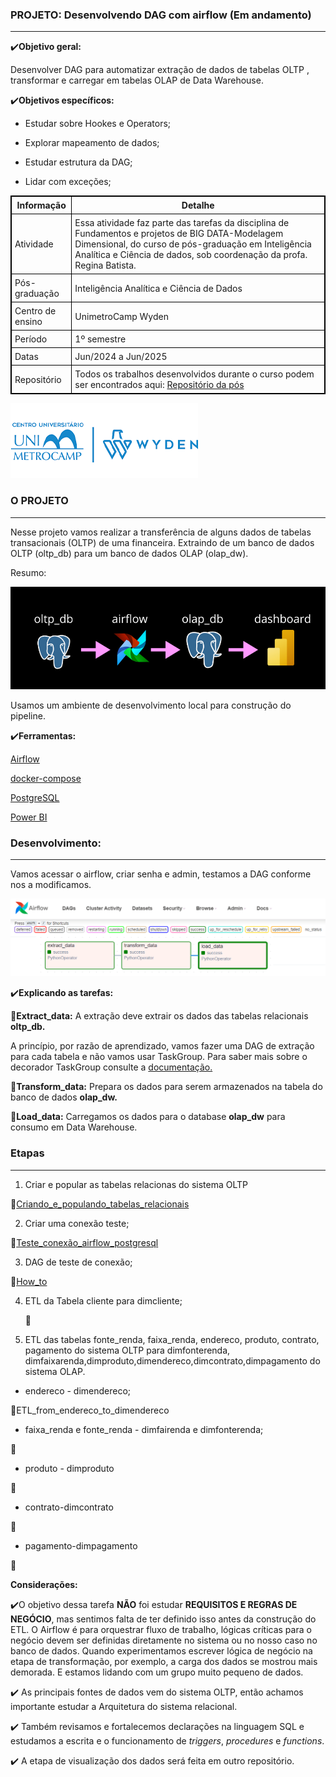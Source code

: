 <h3>PROJETO: Desenvolvendo DAG com airflow (Em andamento)</h3>

----------------------------------------------

:heavy_check_mark:**Objetivo geral:**

Desenvolver DAG para automatizar extração de dados de tabelas OLTP , transformar e carregar em tabelas OLAP de Data Warehouse.

:heavy_check_mark:**Objetivos específicos:**

- Estudar sobre Hookes e Operators;

- Explorar mapeamento de dados;

- Estudar estrutura da DAG;

- Lidar com exceções;

<table style="border: 1px solid black; border-collapse: collapse;">
  <tr>
    <th style="border: 1px solid black; padding: 5px;">Informação</th>
    <th style="border: 1px solid black; padding: 5px;">Detalhe</th>
  </tr>
  <tr>
    <td style="border: 1px solid black; padding: 5px;">Atividade</td>
    <td style="border: 1px solid black; padding: 5px;">Essa atividade faz parte das tarefas da disciplina de Fundamentos e projetos de BIG DATA-Modelagem Dimensional, do curso de pós-graduação em Inteligência Analítica e Ciência de dados, sob coordenação da profa. Regina Batista.</td>
  </tr>
  <tr>
    <td style="border: 1px solid black; padding: 5px;">Pós-graduação</td>
    <td style="border: 1px solid black; padding: 5px;">Inteligência Analítica e Ciência de Dados</td>
  </tr>
  <tr>
    <td style="border: 1px solid black; padding: 5px;">Centro de ensino</td>
    <td style="border: 1px solid black; padding: 5px;">UnimetroCamp Wyden</td>
  </tr>
  <tr>
    <td style="border: 1px solid black; padding: 5px;">Período</td>
    <td style="border: 1px solid black; padding: 5px;">1º semestre</td>
  </tr>
  <tr>
    <td style="border: 1px solid black; padding: 5px;">Datas</td>
    <td style="border: 1px solid black; padding: 5px;">Jun/2024 a Jun/2025</td>
  </tr>
  <tr>
    <td style="border: 1px solid black; padding: 5px;">Repositório</td>
    <td style="border: 1px solid black; padding: 5px;">Todos os trabalhos desenvolvidos durante o curso podem ser encontrados aqui: <a href="https://github.com/RegiMaria/Graduate_program_Data_Science_and_Analytical_Intelligence">Repositório da pós</a></td>
  </tr>
</table>

![wyden_logo](imag/wydenlogo.png)

<h3>O PROJETO</h3>

----------------------------------------------------------------------------------------------------------------------------------

Nesse projeto vamos realizar a transferência de alguns dados de tabelas transacionais (OLTP) de uma financeira. Extraindo de um banco de dados OLTP (oltp_db) para um banco de dados OLAP (olap_dw).

Resumo:

![etl_pipeline](imag/etl_pipeline.png)

Usamos um ambiente de desenvolvimento local para construção do pipeline.

:heavy_check_mark:**Ferramentas:**

[Airflow](https://airflow.apache.org/docs/apache-airflow/stable/installation/index.html)

[docker-compose](https://airflow.apache.org/docs/docker-stack/index.html)

[PostgreSQL ](https://www.postgresql.org/download/)

[Power BI](https://www.microsoft.com/pt-br/download/details.aspx?id=58494)

<h3>Desenvolvimento:</h3>

------------------------------------------------------------------------------------------------------------------

Vamos acessar o airflow, criar senha e admin, testamos a DAG conforme nos a modificamos.

![pipeline_airflow](imag/pipeline_airflow.png)

:heavy_check_mark:**Explicando as tarefas:**

:red_circle:**Extract_data:** A extração deve extrair os dados das tabelas relacionais **oltp_db.**

A princípio, por razão de aprendizado, vamos fazer uma DAG de extração para cada tabela e não vamos usar TaskGroup. Para saber mais sobre o decorador TaskGroup consulte a [documentação.](https://airflow.apache.org/docs/apache-airflow/stable/_api/airflow/decorators/task_group/index.html) 

:red_circle:**Transform_data:** Prepara os dados para serem armazenados na tabela do banco de dados **olap_dw.**

:red_circle:**Load_data:** Carregamos os dados para o database **olap_dw** para consumo em Data Warehouse.



<h3> Etapas </h3>

---------------------------------------------------

1. Criar e popular as tabelas relacionas do sistema OLTP

:pushpin:[Criando_e_populando_tabelas_relacionais](OLTP_DB)

2. Criar uma conexão teste;

:pushpin:[Teste_conexão_airflow_postgresql](teste)

3. DAG de teste de conexão;

:pushpin:[How_to](HOW_TO)

4. ETL da Tabela cliente para dimcliente;

   :pushpin:

5. ETL das tabelas fonte_renda, faixa_renda, endereco, produto, contrato, pagamento do sistema OLTP para dimfonterenda, dimfaixarenda,dimproduto,dimendereco,dimcontrato,dimpagamento do sistema OLAP.

- endereco - dimendereco;

:pushpin:ETL_from_endereco_to_dim​endereco

- faixa_renda e fonte_renda - dimfairenda e dimfonterenda;

:pushpin:

- produto - dimproduto

:pushpin:

- contrato-dimcontrato

:pushpin:

- pagamento-dimpagamento

:pushpin:



**Considerações:**

:heavy_check_mark:O objetivo dessa tarefa **NÃO** foi estudar **REQUISITOS E REGRAS DE NEGÓCIO**, mas sentimos falta de ter definido isso antes da construção do ETL. O Airflow é para orquestrar fluxo de trabalho, lógicas críticas para o negócio devem ser definidas diretamente no sistema ou no nosso caso no banco de dados.  Quando experimentamos escrever lógica de negócio na etapa de transformação, por exemplo, a carga dos dados se mostrou mais demorada. E estamos lidando com um grupo muito pequeno de dados.

:heavy_check_mark:  As principais fontes de dados vem do sistema OLTP, então achamos importante estudar a Arquitetura do sistema relacional.

:heavy_check_mark: Também revisamos e fortalecemos declarações na linguagem SQL e estudamos a escrita e o funcionamento de *triggers*, *procedures* e *functions*.

:heavy_check_mark: A etapa de visualização dos dados será feita em outro repositório.
